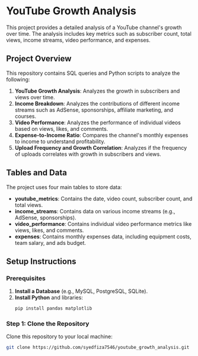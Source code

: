 # YouTube Growth Analysis

This project provides a detailed analysis of a YouTube channel's growth over time. The analysis includes key metrics such as subscriber count, total views, income streams, video performance, and expenses.

## Project Overview

This repository contains SQL queries and Python scripts to analyze the following:

1. **YouTube Growth Analysis**: Analyzes the growth in subscribers and views over time.
2. **Income Breakdown**: Analyzes the contributions of different income streams such as AdSense, sponsorships, affiliate marketing, and courses.
3. **Video Performance**: Analyzes the performance of individual videos based on views, likes, and comments.
4. **Expense-to-Income Ratio**: Compares the channel's monthly expenses to income to understand profitability.
5. **Upload Frequency and Growth Correlation**: Analyzes if the frequency of uploads correlates with growth in subscribers and views.

## Tables and Data

The project uses four main tables to store data:

- **youtube_metrics**: Contains the date, video count, subscriber count, and total views.
- **income_streams**: Contains data on various income streams (e.g., AdSense, sponsorships).
- **video_performance**: Contains individual video performance metrics like views, likes, and comments.
- **expenses**: Contains monthly expenses data, including equipment costs, team salary, and ads budget.

## Setup Instructions

### Prerequisites

1. **Install a Database** (e.g., MySQL, PostgreSQL, SQLite).
2. **Install Python** and libraries:
    ```bash
    pip install pandas matplotlib
    ```

### Step 1: Clone the Repository

Clone this repository to your local machine:
```bash
git clone https://github.com/syedfiza7546/youtube_growth_analysis.git
